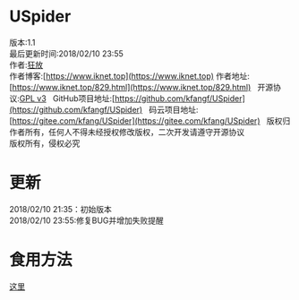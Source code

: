 # USpider
版本:1.1  
最后更新时间:2018/02/10 23:55  
作者:[狂放](https://www.iknet.top)  
作者博客:[https://www.iknet.top](https://www.iknet.top) 
作者地址:[https://www.iknet.top/829.html](https://www.iknet.top/829.html)   
开源协议:[GPL v3](https://opensource.org/licenses/GPL-3.0)  
GitHub项目地址:[https://github.com/kfangf/USpider](https://github.com/kfangf/USpider)   
码云项目地址:[https://gitee.com/kfang/USpider](https://gitee.com/kfang/USpider)  
版权归作者所有，任何人不得未经授权修改版权，二次开发请遵守开源协议  
版权所有，侵权必究  
# 更新  
2018/02/10 21:35：初始版本  
2018/02/10 23:55:修复BUG并增加失败提醒  
# 食用方法  
[这里](https://www.iknet.top/829.html)  
